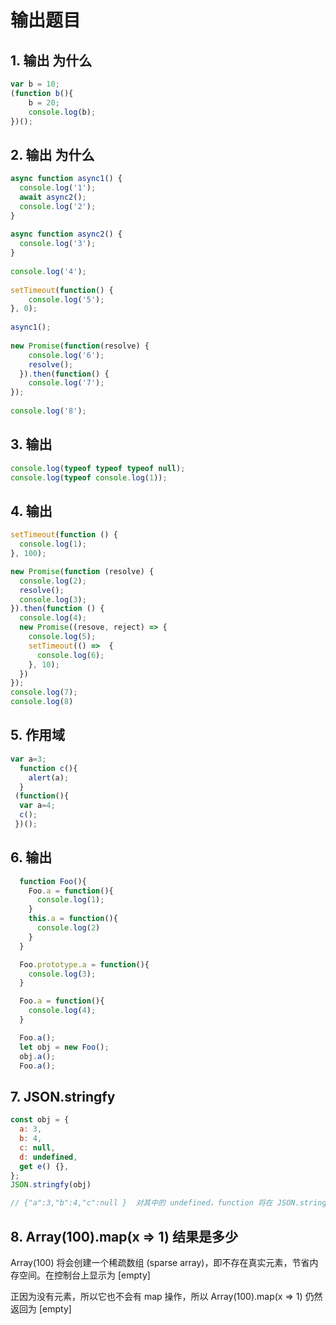 # 输出题目

## 1. 输出 为什么

```js
var b = 10;
(function b(){
    b = 20;
    console.log(b);
})();
```

## 2. 输出 为什么

```js
async function async1() {
  console.log('1');
  await async2();
  console.log('2');
}
 
async function async2() {
  console.log('3');
}
 
console.log('4');
 
setTimeout(function() {
    console.log('5');
}, 0);  
 
async1();
 
new Promise(function(resolve) {
    console.log('6');
    resolve();
  }).then(function() {
    console.log('7');
});
 
console.log('8');
```

## 3. 输出

```js
console.log(typeof typeof typeof null);
console.log(typeof console.log(1));
```

## 4. 输出

```js
setTimeout(function () {
  console.log(1);
}, 100);

new Promise(function (resolve) {
  console.log(2);
  resolve();
  console.log(3);
}).then(function () {
  console.log(4);
  new Promise((resove, reject) => {
    console.log(5);
    setTimeout(() =>  {
      console.log(6);
    }, 10);
  })
});
console.log(7);
console.log(8)
```

## 5. 作用域

```js
var a=3;
  function c(){
    alert(a);
  }
 (function(){
  var a=4;
  c();
 })();
```

## 6. 输出

```js
  function Foo(){
    Foo.a = function(){
      console.log(1);
    }
    this.a = function(){
      console.log(2)
    }
  }

  Foo.prototype.a = function(){
    console.log(3);
  }

  Foo.a = function(){
    console.log(4);
  }

  Foo.a();
  let obj = new Foo();
  obj.a();
  Foo.a();
```

## 7. JSON.stringfy

```js
const obj = {
  a: 3,
  b: 4,
  c: null,
  d: undefined,
  get e() {},
};
JSON.stringfy(obj)

// {"a":3,"b":4,"c":null }  对其中的 undefined，function 将在 JSON.stringify 时会忽略掉
```

## 8. Array(100).map(x => 1) 结果是多少

Array(100) 将会创建一个稀疏数组 (sparse array)，即不存在真实元素，节省内存空间。在控制台上显示为 [empty]

正因为没有元素，所以它也不会有 map 操作，所以 Array(100).map(x => 1) 仍然返回为 [empty]

